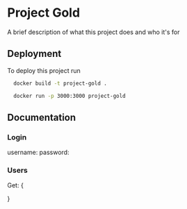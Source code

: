 # Project Gold

A brief description of what this project does and who it's for

## Deployment

To deploy this project run

```bash
  docker build -t project-gold .
```

```bash
  docker run -p 3000:3000 project-gold
```

## Documentation

### Login
username:
password: 

### Users
Get:
  {
    
  }